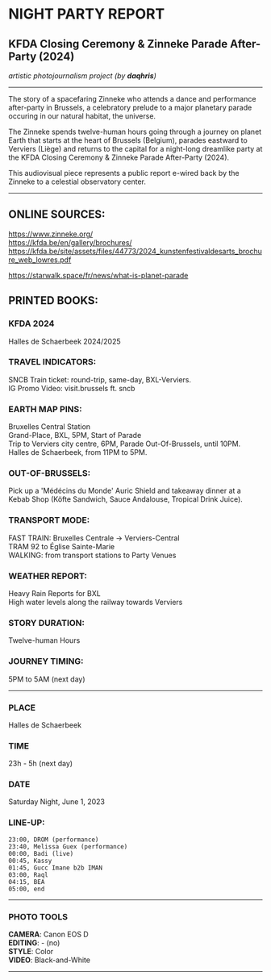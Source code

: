 # NIGHT PARTY REPORT

## KFDA Closing Ceremony & Zinneke Parade After-Party (2024) 

*artistic photojournalism project (by __daqhris__)*

_ _ _ 

The story of a spacefaring Zinneke who attends a dance and performance after-party in Brussels, a celebratory prelude to a major planetary parade occuring in our natural habitat, the universe.  

The Zinneke spends twelve-human hours going through a journey on planet Earth that starts at the heart of Brussels (Belgium), parades eastward to Verviers (Liège) and returns to the capital for a night-long dreamlike party at the KFDA Closing Ceremony & Zinneke Parade After-Party (2024). 

This audiovisual piece represents a public report e-wired back by the Zinneke to a celestial observatory center.   

_ _ _ 

## ONLINE SOURCES:  

https://www.zinneke.org/  
https://kfda.be/en/gallery/brochures/
https://kfda.be/site/assets/files/44773/2024_kunstenfestivaldesarts_brochure_web_lowres.pdf  

https://starwalk.space/fr/news/what-is-planet-parade   

## PRINTED BOOKS:  

### KFDA 2024   
Halles de Schaerbeek 2024/2025  

### TRAVEL INDICATORS:   
SNCB Train ticket: round-trip, same-day, BXL-Verviers.    
IG Promo Video: visit.brussels ft. sncb  

### EARTH MAP PINS:   
Bruxelles Central Station   
Grand-Place, BXL, 5PM, Start of Parade     
Trip to Verviers city centre, 6PM, Parade   Out-Of-Brussels, until 10PM.  
Halles de Schaerbeek, from 11PM to 5PM.  


### OUT-OF-BRUSSELS:  
Pick up a 'Médécins du Monde' Auric Shield and takeaway dinner at a Kebab Shop (Köfte Sandwich, Sauce Andalouse, Tropical Drink Juice).   


### TRANSPORT MODE:  
FAST TRAIN: Bruxelles Centrale -> Verviers-Central   
TRAM 92 to Église Sainte-Marie  
WALKING: from transport stations to Party Venues  

### WEATHER REPORT:  
Heavy Rain Reports for BXL   
High water levels along the railway towards Verviers  

### STORY DURATION:  
Twelve-human Hours  

### JOURNEY TIMING:  
5PM to 5AM (next day)   

_ _ _ 

### PLACE
Halles de Schaerbeek  

### TIME
 23h - 5h (next day)  

### DATE
Saturday Night, June 1, 2023  

### LINE-UP:  

    23:00, DROM (performance)  
    23:40, Melissa Guex (performance)  
    00:00, Badi (live)  
    00:45, Kassy  
    01:45, Gucc Imane b2b IMAN  
    03:00, Raql  
    04:15, BEA  
    05:00, end  

_ _ _ 

### PHOTO TOOLS

**CAMERA**: Canon EOS D   
**EDITING**: - (no)   
**STYLE**: Color  
**VIDEO**: Black-and-White  
_ _ _ 

